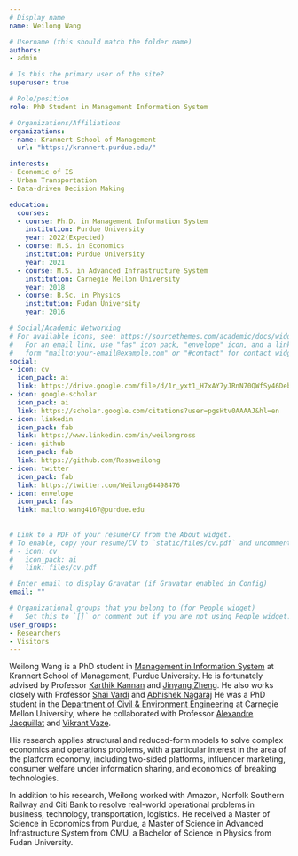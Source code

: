 ```yaml
---
# Display name
name: Weilong Wang

# Username (this should match the folder name)
authors:
- admin

# Is this the primary user of the site?
superuser: true

# Role/position
role: PhD Student in Management Information System

# Organizations/Affiliations
organizations:
- name: Krannert School of Management
  url: "https://krannert.purdue.edu/"

interests:
- Economic of IS
- Urban Transportation
- Data-driven Decision Making

education:
  courses:
  - course: Ph.D. in Management Information System
    institution: Purdue University
    year: 2022(Expected)
  - course: M.S. in Economics
    institution: Purdue University
    year: 2021
  - course: M.S. in Advanced Infrastructure System
    institution: Carnegie Mellon University
    year: 2018
  - course: B.Sc. in Physics
    institution: Fudan University
    year: 2016

# Social/Academic Networking
# For available icons, see: https://sourcethemes.com/academic/docs/widgets/#icons
#   For an email link, use "fas" icon pack, "envelope" icon, and a link in the
#   form "mailto:your-email@example.com" or "#contact" for contact widget.
social:
- icon: cv
  icon_pack: ai
  link: https://drive.google.com/file/d/1r_yxt1_H7xAY7yJRnN70QWfSy46DebU6/view?usp=sharing
- icon: google-scholar
  icon_pack: ai
  link: https://scholar.google.com/citations?user=pgsHtv0AAAAJ&hl=en
- icon: linkedin
  icon_pack: fab
  link: https://www.linkedin.com/in/weilongross
- icon: github
  icon_pack: fab
  link: https://github.com/Rossweilong
- icon: twitter
  icon_pack: fab
  link: https://twitter.com/Weilong64498476
- icon: envelope
  icon_pack: fas
  link: mailto:wang4167@purdue.edu
 
  
# Link to a PDF of your resume/CV from the About widget.
# To enable, copy your resume/CV to `static/files/cv.pdf` and uncomment the lines below.  
# - icon: cv
#   icon_pack: ai
#   link: files/cv.pdf

# Enter email to display Gravatar (if Gravatar enabled in Config)
email: ""

# Organizational groups that you belong to (for People widget)
#   Set this to `[]` or comment out if you are not using People widget.  
user_groups:
- Researchers
- Visitors
---
```


Weilong Wang is a PhD student in [Management in Information System](https://krannert.purdue.edu/academics/MIS/) at Krannert School of Management, Purdue University. He is fortunately advised by Professor [Karthik Kannan](https://www.krannert.purdue.edu/faculty/kkarthik/) and [Jinyang Zheng](https://www.krannert.purdue.edu/faculty/zheng221/). He also works closely with Professor [Shai Vardi](https://www.krannert.purdue.edu/directory/bio.php?username=svardi) and [Abhishek Nagaraj](https://haas.berkeley.edu/faculty/nagaraj-abhishek/) He was a PhD student in the [Department of Civil & Environment Engineering](https://www.cmu.edu/cee/) at Carnegie Mellon University, where he collaborated with Professor [Alexandre Jacquillat](https://mitsloan.mit.edu/faculty/directory/alexandre-jacquillat) and [Vikrant Vaze](https://engineering.dartmouth.edu/community/faculty/vikrant-vaze).

His research applies structural and reduced-form models to solve complex economics and operations problems, with a particular interest in the area of the platform economy, including two-sided platforms, influencer marketing, consumer welfare under information sharing, and economics of breaking technologies.

In addition to his research, Weilong worked with Amazon, Norfolk Southern Railway and Citi Bank to resolve real-world operational problems in business, technology, transportation, logistics. He received a Master of Science in Economics from Purdue, a Master of Science in Advanced Infrastructure System from CMU, a Bachelor of Science in Physics from Fudan University.
